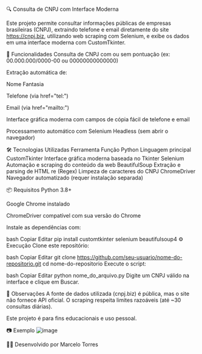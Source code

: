 🔍 Consulta de CNPJ com Interface Moderna

Este projeto permite consultar informações públicas de empresas brasileiras (CNPJ), extraindo telefone e email diretamente do site https://cnpj.biz, 
utilizando web scraping com Selenium, e exibe os dados em uma interface moderna com CustomTkinter.

🚀 Funcionalidades
Consulta de CNPJ com ou sem pontuação (ex: 00.000.000/0000-00 ou 00000000000000)

Extração automática de:

Nome Fantasia

Telefone (via href="tel:")

Email (via href="mailto:")

Interface gráfica moderna com campos de cópia fácil de telefone e email

Processamento automático com Selenium Headless (sem abrir o navegador)

🛠 Tecnologias Utilizadas
Ferramenta	Função
Python	Linguagem principal
CustomTkinter	Interface gráfica moderna baseada no Tkinter
Selenium	Automação e scraping do conteúdo da web
BeautifulSoup	Extração e parsing de HTML
re (Regex)	Limpeza de caracteres do CNPJ
ChromeDriver	Navegador automatizado (requer instalação separada)

📦 Requisitos
Python 3.8+

Google Chrome instalado

ChromeDriver compatível com sua versão do Chrome

Instale as dependências com:

bash
Copiar
Editar
pip install customtkinter selenium beautifulsoup4
⚙️ Execução
Clone este repositório:

bash
Copiar
Editar
git clone https://github.com/seu-usuario/nome-do-repositorio.git
cd nome-do-repositorio
Execute o script:

bash
Copiar
Editar
python nome_do_arquivo.py
Digite um CNPJ válido na interface e clique em Buscar.

📌 Observações
A fonte de dados utilizada (cnpj.biz) é pública, mas o site não fornece API oficial. O scraping respeita limites razoáveis (até ~30 consultas diárias).

Este projeto é para fins educacionais e uso pessoal.

📷 Exemplo
![image](https://github.com/user-attachments/assets/c2f874c7-4a86-4a14-8aa4-8be6e791acfe)


🧑‍💻 Desenvolvido por Marcelo Torres
